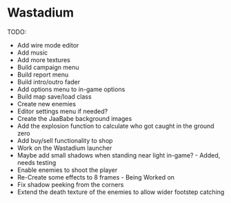 # Wastadium

TODO:
  - Add wire mode editor
  - Add music
  - Add more textures
  - Build campaign menu
  - Build report menu
  - Build intro/outro fader
  - Add options menu to in-game options
  - Build map save/load class
  - Create new enemies
  - Editor settings menu if needed?
  - Create the JaaBabe background images
  - Add the explosion function to calculate who got caught in the ground zero
  - Add buy/sell functionality to shop
  - Work on the Wastadium launcher
  - Maybe add small shadows when standing near light in-game? - Added, needs testing
  - Enable enemies to shoot the player
  - Re-Create some effects to 8 frames  - Being Worked on 
  - Fix shadow peeking from the corners
  - Extend the death texture of the enemies to allow wider footstep catching
